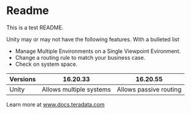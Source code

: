 # Readme
This is a test README.

Unity may or may not have the following features.
With a bulleted list

- Manage Multiple Environments on a Single Viewpoint Evironment.
- Change a routing rule to match your business case.
- Check on system space.


| Versions   |16.20.33    | 16.20.55 |
|--|--|--|
|Unity   | Allows multiple systems | Allows passive routing  |

Learn more at www.docs.teradata.com

